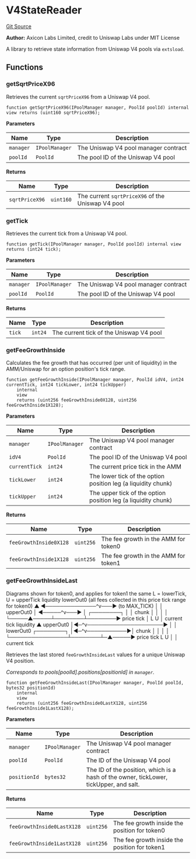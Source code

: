 # V4StateReader
[Git Source](https://github.com/panoptic-labs/panoptic-v1-core/blob/v1.1.x/contracts/libraries/V4StateReader.sol)

**Author:**
Axicon Labs Limited, credit to Uniswap Labs under MIT License

A library to retrieve state information from Uniswap V4 pools via `extsload`.


## Functions
### getSqrtPriceX96

Retrieves the current `sqrtPriceX96` from a Uniswap V4 pool.


```solidity
function getSqrtPriceX96(IPoolManager manager, PoolId poolId) internal view returns (uint160 sqrtPriceX96);
```
**Parameters**

|Name|Type|Description|
|----|----|-----------|
|`manager`|`IPoolManager`|The Uniswap V4 pool manager contract|
|`poolId`|`PoolId`|The pool ID of the Uniswap V4 pool|

**Returns**

|Name|Type|Description|
|----|----|-----------|
|`sqrtPriceX96`|`uint160`|The current `sqrtPriceX96` of the Uniswap V4 pool|


### getTick

Retrieves the current tick from a Uniswap V4 pool.


```solidity
function getTick(IPoolManager manager, PoolId poolId) internal view returns (int24 tick);
```
**Parameters**

|Name|Type|Description|
|----|----|-----------|
|`manager`|`IPoolManager`|The Uniswap V4 pool manager contract|
|`poolId`|`PoolId`|The pool ID of the Uniswap V4 pool|

**Returns**

|Name|Type|Description|
|----|----|-----------|
|`tick`|`int24`|The current tick of the Uniswap V4 pool|


### getFeeGrowthInside

Calculates the fee growth that has occurred (per unit of liquidity) in the AMM/Uniswap for an
option position's tick range.


```solidity
function getFeeGrowthInside(IPoolManager manager, PoolId idV4, int24 currentTick, int24 tickLower, int24 tickUpper)
    internal
    view
    returns (uint256 feeGrowthInside0X128, uint256 feeGrowthInside1X128);
```
**Parameters**

|Name|Type|Description|
|----|----|-----------|
|`manager`|`IPoolManager`|The Uniswap V4 pool manager contract|
|`idV4`|`PoolId`|The pool ID of the Uniswap V4 pool|
|`currentTick`|`int24`|The current price tick in the AMM|
|`tickLower`|`int24`|The lower tick of the option position leg (a liquidity chunk)|
|`tickUpper`|`int24`|The upper tick of the option position leg (a liquidity chunk)|

**Returns**

|Name|Type|Description|
|----|----|-----------|
|`feeGrowthInside0X128`|`uint256`|The fee growth in the AMM for token0|
|`feeGrowthInside1X128`|`uint256`|The fee growth in the AMM for token1|


### getFeeGrowthInsideLast

Diagrams shown for token0, and applies for token1 the same
L = lowerTick, U = upperTick
liquidity         lowerOut0 (all fees collected in this price tick range for token0)
▲            ◄──────────────^v───► (to MAX_TICK)
│
│                      upperOut0
│                     ◄─────^v───►
│           ┌────────┐
│           │ chunk  │
│           │        │
└─────▲─────┴────────┴────────► price tick
│     L        U
│
current
tick
liquidity
▲           upperOut0
│◄─^v─────────────────────►
│
│     lowerOut0  ┌────────┐
│◄─^v───────────►│ chunk  │
│                │        │
└────────────────┴────────┴─▲─────► price tick
L        U │
│
current
tick

Retrieves the last stored `feeGrowthInsideLast` values for a unique Uniswap V4 position.

*Corresponds to pools[poolId].positions[positionId] in `manager`.*


```solidity
function getFeeGrowthInsideLast(IPoolManager manager, PoolId poolId, bytes32 positionId)
    internal
    view
    returns (uint256 feeGrowthInside0LastX128, uint256 feeGrowthInside1LastX128);
```
**Parameters**

|Name|Type|Description|
|----|----|-----------|
|`manager`|`IPoolManager`|The Uniswap V4 pool manager contract|
|`poolId`|`PoolId`|The ID of the Uniswap V4 pool|
|`positionId`|`bytes32`|The ID of the position, which is a hash of the owner, tickLower, tickUpper, and salt.|

**Returns**

|Name|Type|Description|
|----|----|-----------|
|`feeGrowthInside0LastX128`|`uint256`|The fee growth inside the position for token0|
|`feeGrowthInside1LastX128`|`uint256`|The fee growth inside the position for token1|


